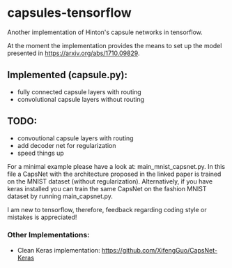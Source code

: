 # capsules-tensorflow
Another implementation of Hinton's capsule networks in tensorflow.

At the moment the implementation provides the means to set up the model presented in https://arxiv.org/abs/1710.09829.

## Implemented (capsule.py): 
* fully connected capsule layers with routing
* convolutional capsule layers without routing

## TODO:
* convoutional capsule layers with routing
* add decoder net for regularization
* speed things up

For a minimal example please have a look at: main_mnist_capsnet.py. In this file a CapsNet with the architecture proposed in the
linked paper is trained on the MNIST dataset (without regularization). Alternatively, if you have keras installed you can train the same CapsNet on the fashion MNIST dataset by running main_capsnet.py.

I am new to tensorflow, therefore, feedback regarding coding style or mistakes is appreciated!

### Other Implementations:
* Clean Keras implementation: https://github.com/XifengGuo/CapsNet-Keras
